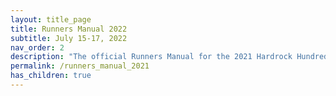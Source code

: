 ```yaml
---
layout: title_page
title: Runners Manual 2022
subtitle: July 15-17, 2022
nav_order: 2
description: "The official Runners Manual for the 2021 Hardrock Hundred Endurance Run"
permalink: /runners_manual_2021
has_children: true
---
```

